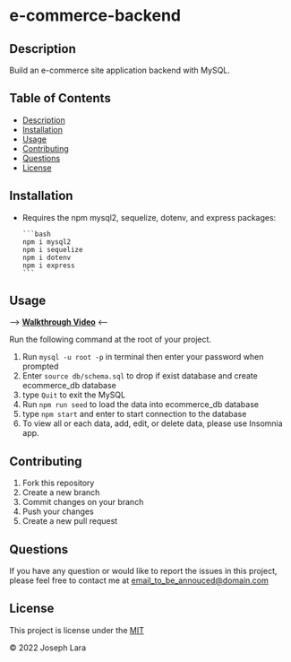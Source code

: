 # e-commerce-backend
## Description
Build an e-commerce site application backend with MySQL.  

## Table of Contents
* [Description](#Description)
* [Installation](#Installation)
* [Usage](#Usage)
* [Contributing](#Contributing)
* [Questions](#Questions)
* [License](#License)

## Installation 
* Requires the npm mysql2, sequelize, dotenv, and express packages:

      ```bash
      npm i mysql2
      npm i sequelize
      npm i dotenv
      npm i express
      ```
## Usage

--> **[Walkthrough Video](https://watch.screencastify.com/v/C4apb6Ti49zO8D9LJuKh)** <--

Run the following command at the root of your project.
1. Run `mysql -u root -p` in terminal then enter your password when prompted
2. Enter `source db/schema.sql` to drop if exist database and create ecommerce_db database
3. type `Quit` to exit the MySQL
4. Run `npm run seed` to load the data into ecommerce_db database
5. type `npm start` and enter to start connection to the database
6. To view all or each data, add, edit, or delete data, please use Insomnia app.

## Contributing
1. Fork this repository
2. Create a new branch
3. Commit changes on your branch
4. Push your changes
5. Create a new pull request
## Questions
If you have any question or would like to report the issues in this project, please feel free to contact me at email_to_be_annouced@domain.com

## License 
This project is license under the [MIT](./LICENSE)

&copy; 2022 Joseph Lara